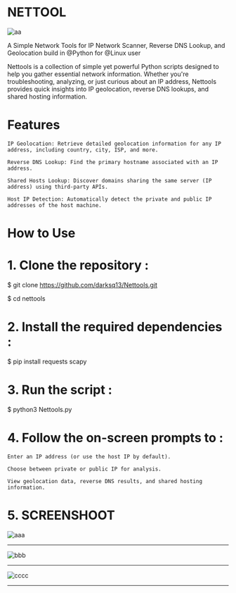 # NETTOOL
![aa](https://github.com/user-attachments/assets/c00fc55b-0034-41e0-aa84-89475430abc4)

A Simple Network Tools for IP Network Scanner, Reverse DNS Lookup, and Geolocation build in @Python for @Linux user

Nettools is a collection of simple yet powerful Python scripts designed to help you gather essential network information. Whether you're troubleshooting, analyzing, or just curious about an IP address, Nettools provides quick insights into IP geolocation, reverse DNS lookups, and shared hosting information.



# Features

    IP Geolocation: Retrieve detailed geolocation information for any IP address, including country, city, ISP, and more.

    Reverse DNS Lookup: Find the primary hostname associated with an IP address.

    Shared Hosts Lookup: Discover domains sharing the same server (IP address) using third-party APIs.

    Host IP Detection: Automatically detect the private and public IP addresses of the host machine.

# How to Use
# 1. Clone the repository :

$ git clone https://github.com/darksq13/Nettools.git

$ cd nettools

# 2. Install the required dependencies :

$ pip install requests scapy

# 3. Run the script :

$ python3 Nettools.py

# 4. Follow the on-screen prompts to :

    Enter an IP address (or use the host IP by default).
    
    Choose between private or public IP for analysis.

    View geolocation data, reverse DNS results, and shared hosting information.
    
# 5. SCREENSHOOT

![aaa](https://github.com/user-attachments/assets/20747ea9-3d19-41ae-b7e3-284b0ca12da5)

****************************************************************************************************************************************************************************************************************

![bbb](https://github.com/user-attachments/assets/9e3123b6-5515-49f7-b3b7-ae80444563a8)

****************************************************************************************************************************************************************************************************************
![cccc](https://github.com/user-attachments/assets/0d045f7f-7f6c-4428-9bf7-a5939229adbd)

****************************************************************************************************************************************************************************************************************
